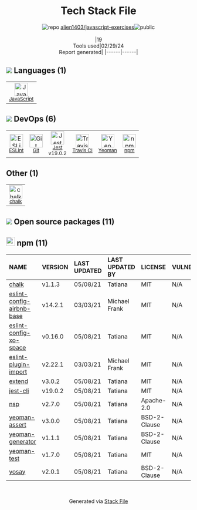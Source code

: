 <!--
&lt;--- Readme.md Snippet without images Start ---&gt;
## Tech Stack
alien1403/javascript-exercises is built on the following main stack:

- [JavaScript](https://developer.mozilla.org/en-US/docs/Web/JavaScript) – Languages
- [ESLint](http://eslint.org/) – Code Review
- [Jest](http://facebook.github.io/jest/) – Javascript Testing Framework
- [Travis CI](http://travis-ci.com/) – Continuous Integration
- [Yeoman](http://yeoman.io/) – Front End Scaffolding Tools

Full tech stack [here](/techstack.md)

&lt;--- Readme.md Snippet without images End ---&gt;

&lt;--- Readme.md Snippet with images Start ---&gt;
## Tech Stack
alien1403/javascript-exercises is built on the following main stack:

- <img width='25' height='25' src='https://img.stackshare.io/service/1209/javascript.jpeg' alt='JavaScript'/> [JavaScript](https://developer.mozilla.org/en-US/docs/Web/JavaScript) – Languages
- <img width='25' height='25' src='https://img.stackshare.io/service/3337/Q4L7Jncy.jpg' alt='ESLint'/> [ESLint](http://eslint.org/) – Code Review
- <img width='25' height='25' src='https://img.stackshare.io/service/830/jest.png' alt='Jest'/> [Jest](http://facebook.github.io/jest/) – Javascript Testing Framework
- <img width='25' height='25' src='https://img.stackshare.io/service/460/Lu6cGu0z_400x400.png' alt='Travis CI'/> [Travis CI](http://travis-ci.com/) – Continuous Integration
- <img width='25' height='25' src='https://img.stackshare.io/service/853/46ea2dd8b1bdd31a8ba61044cb5b6ebe.png' alt='Yeoman'/> [Yeoman](http://yeoman.io/) – Front End Scaffolding Tools

Full tech stack [here](/techstack.md)

&lt;--- Readme.md Snippet with images End ---&gt;
-->
<div align="center">

# Tech Stack File
![](https://img.stackshare.io/repo.svg "repo") [alien1403/javascript-exercises](https://github.com/alien1403/javascript-exercises)![](https://img.stackshare.io/public_badge.svg "public")
<br/><br/>
|19<br/>Tools used|02/29/24 <br/>Report generated|
|------|------|
</div>

## <img src='https://img.stackshare.io/languages.svg'/> Languages (1)
<table><tr>
  <td align='center'>
  <img width='36' height='36' src='https://img.stackshare.io/service/1209/javascript.jpeg' alt='JavaScript'>
  <br>
  <sub><a href="https://developer.mozilla.org/en-US/docs/Web/JavaScript">JavaScript</a></sub>
  <br>
  <sub></sub>
</td>

</tr>
</table>

## <img src='https://img.stackshare.io/devops.svg'/> DevOps (6)
<table><tr>
  <td align='center'>
  <img width='36' height='36' src='https://img.stackshare.io/service/3337/Q4L7Jncy.jpg' alt='ESLint'>
  <br>
  <sub><a href="http://eslint.org/">ESLint</a></sub>
  <br>
  <sub></sub>
</td>

<td align='center'>
  <img width='36' height='36' src='https://img.stackshare.io/service/1046/git.png' alt='Git'>
  <br>
  <sub><a href="http://git-scm.com/">Git</a></sub>
  <br>
  <sub></sub>
</td>

<td align='center'>
  <img width='36' height='36' src='https://img.stackshare.io/service/830/jest.png' alt='Jest'>
  <br>
  <sub><a href="http://facebook.github.io/jest/">Jest</a></sub>
  <br>
  <sub>v19.0.2</sub>
</td>

<td align='center'>
  <img width='36' height='36' src='https://img.stackshare.io/service/460/Lu6cGu0z_400x400.png' alt='Travis CI'>
  <br>
  <sub><a href="http://travis-ci.com/">Travis CI</a></sub>
  <br>
  <sub></sub>
</td>

<td align='center'>
  <img width='36' height='36' src='https://img.stackshare.io/service/853/46ea2dd8b1bdd31a8ba61044cb5b6ebe.png' alt='Yeoman'>
  <br>
  <sub><a href="http://yeoman.io/">Yeoman</a></sub>
  <br>
  <sub></sub>
</td>

<td align='center'>
  <img width='36' height='36' src='https://img.stackshare.io/service/1120/lejvzrnlpb308aftn31u.png' alt='npm'>
  <br>
  <sub><a href="https://www.npmjs.com/">npm</a></sub>
  <br>
  <sub></sub>
</td>

</tr>
</table>

## Other (1)
<table><tr>
  <td align='center'>
  <img width='36' height='36' src='https://img.stackshare.io/service/8072/13122722.png' alt='chalk'>
  <br>
  <sub><a href="https://github.com/chalk/chalk">chalk</a></sub>
  <br>
  <sub></sub>
</td>

</tr>
</table>


## <img src='https://img.stackshare.io/group.svg' /> Open source packages (11)</h2>

## <img width='24' height='24' src='https://img.stackshare.io/service/1120/lejvzrnlpb308aftn31u.png'/> npm (11)

|NAME|VERSION|LAST UPDATED|LAST UPDATED BY|LICENSE|VULNERABILITIES|
|:------|:------|:------|:------|:------|:------|
|[chalk](https://www.npmjs.com/chalk)|v1.1.3|05/08/21|Tatiana |MIT|N/A|
|[eslint-config-airbnb-base](https://www.npmjs.com/eslint-config-airbnb-base)|v14.2.1|03/03/21|Michael Frank |MIT|N/A|
|[eslint-config-xo-space](https://www.npmjs.com/eslint-config-xo-space)|v0.16.0|05/08/21|Tatiana |MIT|N/A|
|[eslint-plugin-import](https://www.npmjs.com/eslint-plugin-import)|v2.22.1|03/03/21|Michael Frank |MIT|N/A|
|[extend](https://www.npmjs.com/extend)|v3.0.2|05/08/21|Tatiana |MIT|N/A|
|[jest-cli](https://www.npmjs.com/jest-cli)|v19.0.2|05/08/21|Tatiana |MIT|N/A|
|[nsp](https://www.npmjs.com/nsp)|v2.7.0|05/08/21|Tatiana |Apache-2.0|N/A|
|[yeoman-assert](https://www.npmjs.com/yeoman-assert)|v3.0.0|05/08/21|Tatiana |BSD-2-Clause|N/A|
|[yeoman-generator](https://www.npmjs.com/yeoman-generator)|v1.1.1|05/08/21|Tatiana |BSD-2-Clause|N/A|
|[yeoman-test](https://www.npmjs.com/yeoman-test)|v1.7.0|05/08/21|Tatiana |MIT|N/A|
|[yosay](https://www.npmjs.com/yosay)|v2.0.1|05/08/21|Tatiana |BSD-2-Clause|N/A|

<br/>
<div align='center'>

Generated via [Stack File](https://github.com/marketplace/stack-file)
